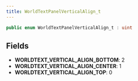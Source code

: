 ```yaml
---
title: WorldTextPanelVerticalAlign_t
---
```


```csharp
public enum WorldTextPanelVerticalAlign_t : uint
```

## Fields

- **WORLDTEXT_VERTICAL_ALIGN_BOTTOM**: 2
- **WORLDTEXT_VERTICAL_ALIGN_CENTER**: 1
- **WORLDTEXT_VERTICAL_ALIGN_TOP**: 0

